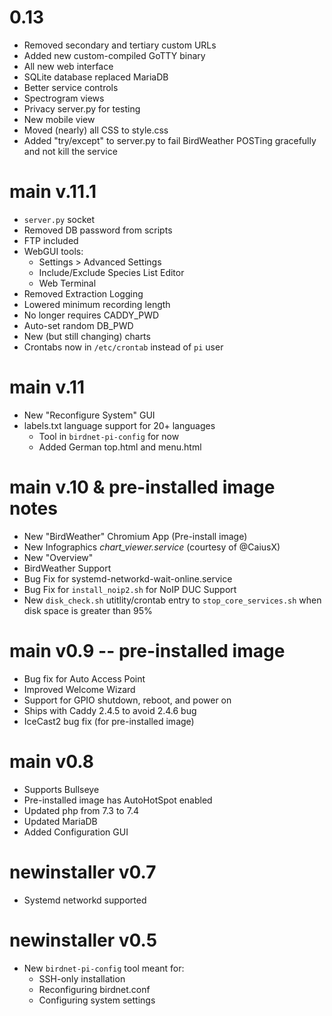 # 0.13
- Removed secondary and tertiary custom URLs
- Added new custom-compiled GoTTY binary
- All new web interface
- SQLite database replaced MariaDB
- Better service controls
- Spectrogram views
- Privacy server.py for testing
- New mobile view
- Moved (nearly) all CSS to style.css
- Added "try/except" to server.py to fail BirdWeather
  POSTing gracefully and not kill the service

# main v.11.1
- `server.py` socket
- Removed DB password from scripts
- FTP included
- WebGUI tools:
  - Settings > Advanced Settings
  - Include/Exclude Species List Editor
  - Web Terminal
- Removed Extraction Logging
- Lowered minimum recording length
- No longer requires CADDY_PWD
- Auto-set random DB_PWD
- New (but still changing) charts
- Crontabs now in `/etc/crontab` instead of `pi` user

# main v.11
- New "Reconfigure System" GUI
- labels.txt language support for 20+ languages
  - Tool in `birdnet-pi-config` for now
  - Added German top.html and menu.html

# main v.10 & pre-installed image notes
- New "BirdWeather" Chromium App (Pre-install image)
- New Infographics _chart_viewer.service_ (courtesy of @CaiusX)
- New "Overview"
- BirdWeather Support
- Bug Fix for systemd-networkd-wait-online.service
- Bug Fix for `install_noip2.sh` for NoIP DUC Support
- New `disk_check.sh` utitlity/crontab entry to `stop_core_services.sh`
  when disk space is greater than 95%

# main v0.9 -- pre-installed image
- Bug fix for Auto Access Point
- Improved Welcome Wizard
- Support for GPIO shutdown, reboot, and power on
- Ships with Caddy 2.4.5 to avoid 2.4.6 bug
- IceCast2 bug fix (for pre-installed image)

# main v0.8
- Supports Bullseye
- Pre-installed image has AutoHotSpot enabled
- Updated php from 7.3 to 7.4
- Updated MariaDB
- Added Configuration GUI

# newinstaller v0.7
- Systemd networkd supported

# newinstaller v0.5
- New `birdnet-pi-config` tool meant for:
  - SSH-only installation
  - Reconfiguring birdnet.conf
  - Configuring system settings
